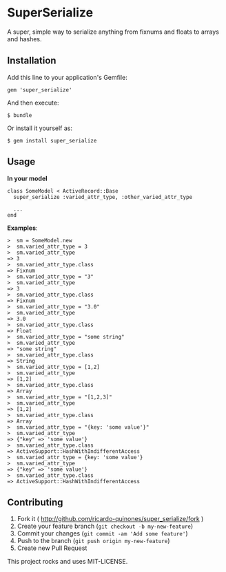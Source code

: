 # SuperSerialize

A super, simple way to serialize anything from fixnums and floats to arrays and hashes.

## Installation

Add this line to your application's Gemfile:

    gem 'super_serialize'

And then execute:

    $ bundle

Or install it yourself as:

    $ gem install super_serialize

## Usage

**In your model**

    class SomeModel < ActiveRecord::Base
      super_serialize :varied_attr_type, :other_varied_attr_type

      ...
    end

**Examples**:

    >  sm = SomeModel.new
    >  sm.varied_attr_type = 3
    >  sm.varied_attr_type
    => 3
    >  sm.varied_attr_type.class
    => Fixnum
    >  sm.varied_attr_type = "3"
    >  sm.varied_attr_type
    => 3
    >  sm.varied_attr_type.class
    => Fixnum
    >  sm.varied_attr_type = "3.0"
    >  sm.varied_attr_type
    => 3.0
    >  sm.varied_attr_type.class
    => Float
    >  sm.varied_attr_type = "some string"
    >  sm.varied_attr_type
    => "some string"
    >  sm.varied_attr_type.class
    => String
    >  sm.varied_attr_type = [1,2]
    >  sm.varied_attr_type
    => [1,2]
    >  sm.varied_attr_type.class
    => Array
    >  sm.varied_attr_type = "[1,2,3]"
    >  sm.varied_attr_type
    => [1,2]
    >  sm.varied_attr_type.class
    => Array
    >  sm.varied_attr_type = "{key: 'some value'}"
    >  sm.varied_attr_type
    => {"key" => 'some value'}
    >  sm.varied_attr_type.class
    => ActiveSupport::HashWithIndifferentAccess
    >  sm.varied_attr_type = {key: 'some value'}
    >  sm.varied_attr_type
    => {"key" => 'some value'}
    >  sm.varied_attr_type.class
    => ActiveSupport::HashWithIndifferentAccess


## Contributing

1. Fork it ( http://github.com/ricardo-quinones/super_serialize/fork )
2. Create your feature branch (`git checkout -b my-new-feature`)
3. Commit your changes (`git commit -am 'Add some feature'`)
4. Push to the branch (`git push origin my-new-feature`)
5. Create new Pull Request

This project rocks and uses MIT-LICENSE.